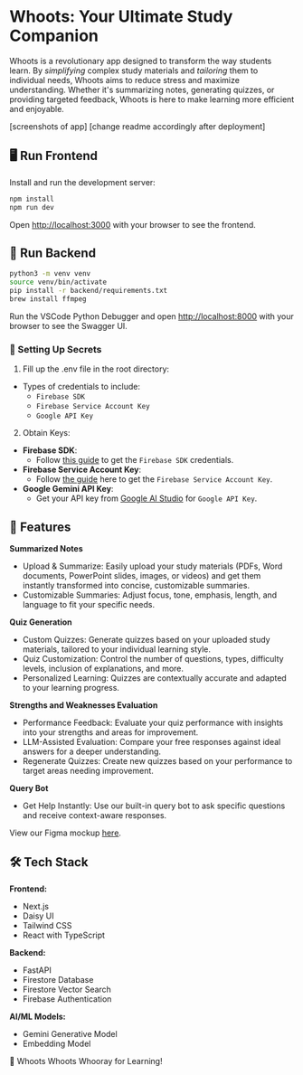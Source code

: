 # Whoots: Your Ultimate Study Companion

Whoots is a revolutionary app designed to transform the way students learn. By _simplifying_ complex study materials and _tailoring_ them to individual needs, Whoots aims to reduce stress and maximize understanding. Whether it's summarizing notes, generating quizzes, or providing targeted feedback, Whoots is here to make learning more efficient and enjoyable.

[screenshots of app]
[change readme accordingly after deployment]

## 🖥️ Run Frontend

Install and run the development server:

```bash
npm install
npm run dev
```

Open [http://localhost:3000](http://localhost:3000) with your browser to see the frontend.

## 🔧 Run Backend

```bash
python3 -m venv venv
source venv/bin/activate
pip install -r backend/requirements.txt
brew install ffmpeg
```

Run the VSCode Python Debugger and open [http://localhost:8000](http://localhost:8000) with your browser to see the Swagger UI.

### 🔑 Setting Up Secrets

1. Fill up the .env file in the root directory:

- Types of credentials to include:
  - `Firebase SDK`
  - `Firebase Service Account Key`
  - `Google API Key`

2. Obtain Keys:

- **Firebase SDK**:
  - Follow [this guide](https://firebase.google.com/docs/web/setup) to get the `Firebase SDK` credentials.
- **Firebase Service Account Key**:
  - Follow [the guide](https://firebase.google.com/docs/admin/setup) here to get the `Firebase Service Account Key`.
- **Google Gemini API Key**:
  - Get your API key from [Google AI Studio](https://aistudio.google.com/app/apikey) for `Google API Key`.

## 🚀 Features

**Summarized Notes**

- Upload & Summarize: Easily upload your study materials (PDFs, Word documents, PowerPoint slides, images, or videos) and get them instantly transformed into concise, customizable summaries.
- Customizable Summaries: Adjust focus, tone, emphasis, length, and language to fit your specific needs.

**Quiz Generation**

- Custom Quizzes: Generate quizzes based on your uploaded study materials, tailored to your individual learning style.
- Quiz Customization: Control the number of questions, types, difficulty levels, inclusion of explanations, and more.
- Personalized Learning: Quizzes are contextually accurate and adapted to your learning progress.

**Strengths and Weaknesses Evaluation**

- Performance Feedback: Evaluate your quiz performance with insights into your strengths and areas for improvement.
- LLM-Assisted Evaluation: Compare your free responses against ideal answers for a deeper understanding.
- Regenerate Quizzes: Create new quizzes based on your performance to target areas needing improvement.

**Query Bot**

- Get Help Instantly: Use our built-in query bot to ask specific questions and receive context-aware responses.

View our Figma mockup [here](https://www.figma.com/design/LpRss6wc9xIStvZCaUTMOn/Google-Hackathon-Mockup?node-id=0-1&t=UPdGNsf8OHFh6hqQ-1).

## 🛠️ Tech Stack

**Frontend:**

- Next.js
- Daisy UI
- Tailwind CSS
- React with TypeScript

**Backend:**

- FastAPI
- Firestore Database
- Firestore Vector Search
- Firebase Authentication

**AI/ML Models:**

- Gemini Generative Model
- Embedding Model

🎉 Whoots Whoots Whooray for Learning!
